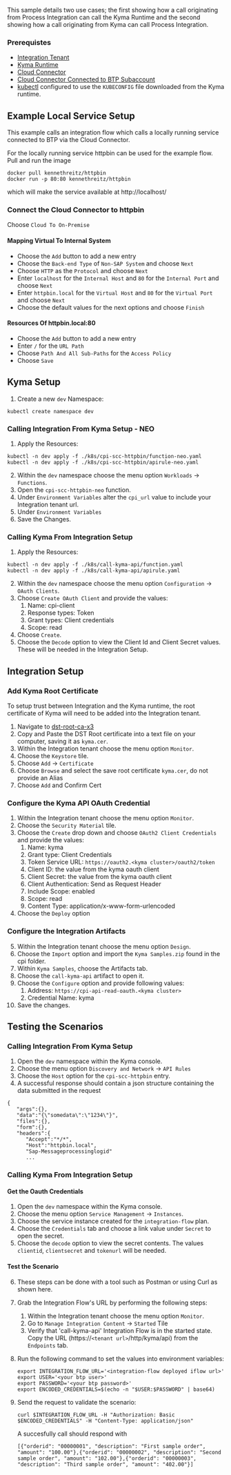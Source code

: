This sample details two use cases; the first showing how a call originating from Process Integration can call the Kyma Runtime and the second showing how a call originating from Kyma can call Process Integration.

### Prerequistes

- [Integration Tenant](https://developers.sap.com/tutorials/cp-starter-integration-cpi-onboard-subscribe.html)
- [Kyma Runtime](https://developers.sap.com/tutorials/cp-kyma-getting-started.html)
- [Cloud Connector](https://tools.hana.ondemand.com/#cloud)
- [Cloud Connector Connected to BTP Subaccount](https://help.sap.com/viewer/cca91383641e40ffbe03bdc78f00f681/Cloud/en-US/ec68ee242c3d4c7797fc53bb65abcd71.html)
- [kubectl](https://kubernetes.io/docs/tasks/tools/install-kubectl/) configured to use the `KUBECONFIG` file downloaded from the Kyma runtime.

## Example Local Service Setup

This example calls an integration flow which calls a locally running service connected to BTP via the Cloud Connector.

For the locally running service httpbin can be used for the example flow. Pull and run the image

```shell
docker pull kennethreitz/httpbin
docker run -p 80:80 kennethreitz/httpbin
```

which will make the service available at http://localhost/

### Connect the Cloud Connector to httpbin

Choose `Cloud To On-Premise`

#### Mapping Virtual To Internal System

- Choose the `Add` button to add a new entry
- Choose the `Back-end Type` of `Non-SAP System` and choose `Next`
- Choose `HTTP` as the `Protocol` and choose `Next`
- Enter `localhost` for the `Internal Host` and `80` for the `Internal Port` and choose `Next`
- Enter `httpbin.local` for the `Virtual Host` and `80` for the `Virtual Port` and choose `Next`
- Choose the default values for the next options and choose `Finish`

#### Resources Of httpbin.local:80

- Choose the `Add` button to add a new entry
- Enter `/` for the `URL Path`
- Choose `Path And All Sub-Paths` for the `Access Policy`
- Choose `Save`

## Kyma Setup

1. Create a new `dev` Namespace:

```shell script
kubectl create namespace dev
```

### Calling Integration From Kyma Setup - NEO

1. Apply the Resources:

```shell script
kubectl -n dev apply -f ./k8s/cpi-scc-httpbin/function-neo.yaml
kubectl -n dev apply -f ./k8s/cpi-scc-httpbin/apirule-neo.yaml
```

2. Within the `dev` namespace choose the menu option `Workloads` -> `Functions`.
3. Open the `cpi-scc-httpbin-neo` function.
4. Under `Environment Variables` alter the `cpi_url` value to include your Integration tenant url.
5. Under `Environment Variables`
6. Save the Changes.

### Calling Kyma From Integration Setup

1. Apply the Resources:

```shell script
kubectl -n dev apply -f ./k8s/call-kyma-api/function.yaml
kubectl -n dev apply -f ./k8s/call-kyma-api/apirule.yaml
```

2. Within the `dev` namespace choose the menu option `Configuration` -> `OAuth Clients`.
3. Choose `Create OAuth Client` and provide the values:
   1. Name: cpi-client
   2. Response types: Token
   3. Grant types: Client credentials
   4. Scope: read
4. Choose `Create`.
5. Choose the `Decode` option to view the Client Id and Client Secret values. These will be needed in the Integration Setup.

## Integration Setup

### Add Kyma Root Certificate

To setup trust between Integration and the Kyma runtime, the root certificate of Kyma will need to be added into the Integration tenant.

1. Navigate to [dst-root-ca-x3](https://www.identrust.com/dst-root-ca-x3)
2. Copy and Paste the DST Root certificate into a text file on your computer, saving it as `kyma.cer`.
3. Within the Integration tenant choose the menu option `Monitor`.
4. Choose the `Keystore` tile.
5. Choose `Add` -> `Certificate`
6. Choose `Browse` and select the save root certificate `kyma.cer`, do not provide an Alias
7. Choose `Add` and Confirm Cert

### Configure the Kyma API OAuth Credential

1. Within the Integration tenant choose the menu option `Monitor`.
2. Choose the `Security Material` tile.
3. Choose the `Create` drop down and choose `OAuth2 Client Credentials` and provide the values:
   1. Name: kyma
   2. Grant type: Client Credentials
   3. Token Service URL: `https://oauth2.<kyma cluster>/oauth2/token`
   4. Client ID: the value from the kyma oauth client
   5. Client Secret: the value from the kyma oauth client
   6. Client Authentication: Send as Request Header
   7. Include Scope: enabled
   8. Scope: read
   9. Content Type: application/x-www-form-urlencoded
4. Choose the `Deploy` option

### Configure the Integration Artifacts

5. Within the Integration tenant choose the menu option `Design`.
6. Choose the `Import` option and import the `Kyma Samples.zip` found in the cpi folder.
7. Within `Kyma Samples`, choose the Artifacts tab.
8. Choose the `call-kyma-api` artifact to open it.
9. Choose the `Configure` option and provide following values:
   1. Address: `https://cpi-api-read-oauth.<kyma cluster>`
   2. Credential Name: kyma
10. Save the changes.

## Testing the Scenarios

### Calling Integration From Kyma Setup

1. Open the `dev` namespace within the Kyma console.
2. Choose the menu option `Discovery and Network` -> `API Rules`
3. Choose the `Host` option for the `cpi-scc-httpbin` entry.
4. A successful response should contain a json structure containing the data submitted in the request

```
{
   "args":{},
   "data":"{\"somedata\":\"1234\"}",
   "files":{},
   "form":{},
   "headers":{
      "Accept":"*/*",
      "Host":"httpbin.local",
      "Sap-Messageprocessinglogid"
      ...
```

### Calling Kyma From Integration Setup

#### Get the Oauth Credentials

1. Open the `dev` namespace within the Kyma console.
2. Choose the menu option `Service Management` -> `Instances`.
3. Choose the service instance created for the `integration-flow` plan.
4. Choose the `Credentials` tab and choose a link value under `Secret` to open the secret.
5. Choose the `decode` option to view the secret contents. The values `clientid`, `clientsecret` and `tokenurl` will be needed.

#### Test the Scenario

6. These steps can be done with a tool such as Postman or using Curl as shown here.
7. Grab the Integration Flow's URL by performing the following steps:
   1. Within the Integration tenant choose the menu option `Monitor`.
   2. Go to `Manage Integration Content` -> `Started` Tile
   3. Verify that 'call-kyma-api' Integration Flow is in the started state. Copy the URL (https://`<tenant url>`/http/kyma/api) from the `Endpoints` tab.
8. Run the following command to set the values into environment variables:

   ```shell script
   export INTEGRATION_FLOW_URL='<integration-flow deployed iflow url>'
   export USER='<your btp user>'
   export PASSWORD='<your btp password>'
   export ENCODED_CREDENTIALS=$(echo -n "$USER:$PASSWORD" | base64)
   ```

9. Send the request to validate the scenario:

   ```shell script
   curl $INTEGRATION_FLOW_URL -H "Authorization: Basic $ENCODED_CREDENTIALS" -H "Content-Type: application/json"
   ```

   A succesfully call should respond with

   ```shell script
   [{"orderid": "00000001", "description": "First sample order", "amount": "100.00"},{"orderid": "00000002", "description": "Second sample order", "amount": "102.00"},{"orderid": "00000003", "description": "Third sample order", "amount": "402.00"}]
   ```
